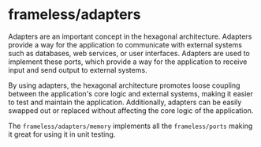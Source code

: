 # frameless/adapters

Adapters are an important concept in the hexagonal architecture.
Adapters provide a way for the application to communicate with external systems
such as databases, web services, or user interfaces.
Adapters are used to implement these ports,
which provide a way for the application to receive input and send output to external systems.

By using adapters, the hexagonal architecture promotes loose coupling between the application's core logic
and external systems, making it easier to test and maintain the application.
Additionally, adapters can be easily swapped out or replaced without affecting the core logic of the application.

The `frameless/adapters/memory` implements all the `frameless/ports` making it great for using it in unit testing.
